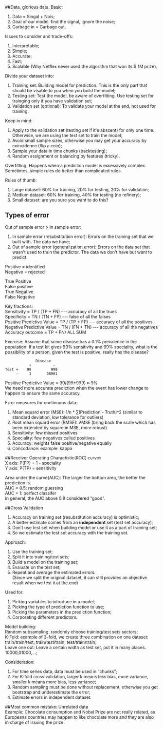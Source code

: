 ##Data, glorious data. 
Basic:  
1. Data = Singal + Nois;  
2. Goal of our model: find the signal, ignore the noise;  
3. Garbage in = Garbage out.

Issues to consider and trade-offs:  
1. Interpretable;  
2. Simple;  
3. Accurate;  
4. Fast;  
5. Scalable (Why Netflex never used the algorithm that won its $ 1M prize).

Divide your dataset into:  
1. Training set: Building model for prediction. This is the only part that should be visable to you when you build the model;  
2. Testing set: Test the model, be aware of overfitting. Use testing set for trainging only if you have validation set;  
3. Validation set (optional): To validate your model at the end, not used for training.  

Keep in mind:  
1. Apply to the validation set (testing set if it's abscent) for only one time. Otherwise, we are using the test set to train the model;  
2. Avoid small sample sizes, otherwise you may get your accuracy by coincidence (flip a coin);  
3. Sample your data in time chunks (backtesting);  
4. Random assignment or balancing by features (tricky).  

Overfitting: Happens when a prediction model is excessively complex. Sometimes, simple rules do better than complicated rules.

Rules of thumb:  
1. Large dataset: 60% for training, 20% for testing, 20% for validation;  
2. Medium dataset: 60% for training, 40% for testing (no refinery);  
3. Small dataset: are you sure you want to do this?  


## Types of error

Out of sample error > In sample error:  
1. In sample error (resubstitution error): Errors on the training set that we built with. The data we have;  
2. Out of sample error (generalization error): Errors on the data set that wasn't used to train the predictor. The data we don't have but want to predict. 

Positive = identified  
Negative = rejected

True Positive  
False positive  
True Negative  
False Negative

Key fractions:  
Sensitivity = TP / (TP + FN) --- accuracy of all the trues  
Specificity = TN / (TN + FP) --- false of all the falses  
Positive Predictive Value = TP / (TP + FP) --- accuracy of all the positives    
Negative Predictive Value = TN / (FN + TN) --- accuracy of all the negatives   
Accuracy outcome = TP + FN/ ALL SUM  

Exercise: Assume that some disease has a 0.1% prevalence in the population. If a test kit gives 99% sensitivity and 99% speciality, what is the possibility of a person, given the test is positive, really has the disease?  
```  
              Disease
           +          -
Test +    99         999
     -     1       98901
```
Positive Predictive Value = 99/(99+999) ≈ 9%  
We need more accurate prediction when the event has lower change to happen to ensure the same accuracy.

Error measures for continuous data:  
1. Mean squard error (MSE): 1/n * ∑(Prediction - Truth)^2 (similar to standard deviation, low tolerance for outliers)  
2. Root mean squard error (RMSE): √MSE  (bring back the scale which has been extended by square in MSE, more robust)  
3. Sensitivity: few missed positives
4. Speciality: few negatives called positives
5. Accuracy:  weights false positive/negative equally
6. Concodance: example: kappa

##Receiver Operating Charactistic(ROC) curves  
X axis: P(FP) = 1 - speciality    
Y axis: P(TP) = sensitivity  

Area under the curve(AUC): The larger the bottom area, the better the prediction is.  
AUC = 0.5: random guessing  
AUC = 1:   perfect classifer  
In general, the AUC above 0.8 considered "good".  

##Cross Validation  
1. Accuracy on training set (resubstitution accuracy) is optimistic;  
2. A better estimate comes from an __independent__ set (test set accuracy);  
3. Don't use test set when building model or use it as a part of training set;  
4. So we estimate the test set accuracy with the training set.  

Approach:  
1. Use the training set;  
2. Split it into training/test sets;    
3. Build a model on the training set;  
4. Evaluate on the test set;  
5. Repeat and average the estimated errors.  
(Since we split the original dataset, it can still provides an objective result when we test it at the end)  
  
Used for:  
1. Picking variables to introduce in a model;  
2. Picking the type of prediction function to use;  
3. Picking the parameters in the prediction function;  
4. Corporating different predictors.  
  
Model building:  
Random subsampling: randomly choose training/test sets sectors;  
K-Fold: example of 3-fold, we create three combination on one dataset: train/train/test, train/test/train, test/train/train;    
Leave one out: Leave a certain width as test set, put it in many places. 10000,01000,...;  
  
Consideration:  
1. For time series data, data must be used in "chunks";  
2. For K-fold cross validation, larger k means less bias, more variance, smaller k means more bias, less variance;  
3. Random sampling must be done without replacement, otherwise you get bootstrap and underestimate the error;  
4. Estimate errors in independent dataset.  
  

##Most common mistake: Unrelated data  
Example: Chocolate consumption and Nobel Prize are not really related, as Europeans countries may happen to like chocolate more and they are also in charge of issuing the prize. 







